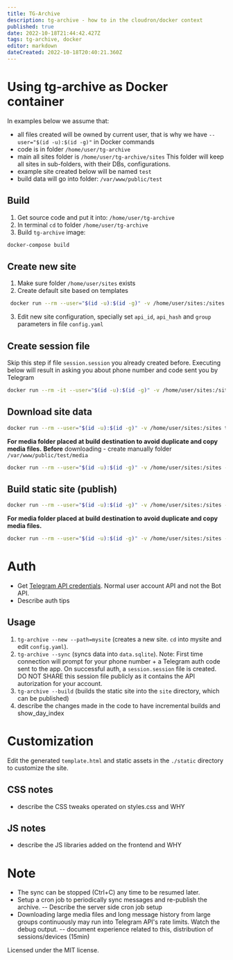 ```yaml
---
title: TG-Archive
description: tg-archive - how to in the cloudron/docker context
published: true
date: 2022-10-18T21:44:42.427Z
tags: tg-archive, docker
editor: markdown
dateCreated: 2022-10-18T20:40:21.360Z
---
```


# Using tg-archive as Docker container

In examples below we assume that:
- all files created will be owned by current user, that is why we have `--user="$(id -u):$(id -g)"` in Docker commands
- code is in folder `/home/user/tg-archive`
- main all sites folder is `/home/user/tg-archive/sites`
  This folder will keep all sites in sub-folders, with their DBs, configurations.
- example site created below will be named `test`
- build data will go into folder: `/var/www/public/test`

## Build
1. Get source code and put it into: `/home/user/tg-archive`
2. In terminal `cd` to folder `/home/user/tg-archive`
3. Build `tg-archive` image: 
```bash
docker-compose build
```

## Create new site
1. Make sure folder `/home/user/sites` exists
2. Create default site based on templates
```bash
 docker run --rm --user="$(id -u):$(id -g)" -v /home/user/sites:/sites tg-archive --new --path=/sites/test
```
3. Edit new site configuration, specially set `api_id`, `api_hash` and `group` parameters in file `config.yaml`


## Create session file
Skip this step if file `session.session` you already created before.
Executing below will result in asking you about phone number and code sent you by Telegram
```bash
docker run --rm -it --user="$(id -u):$(id -g)" -v /home/user/sites:/sites tg-archive --config=/sites/test/config.yaml --session=/sites/session.session
```

## Download site data

```bash
docker run --rm --user="$(id -u):$(id -g)" -v /home/user/sites:/sites tg-archive --config=/sites/test/config.yaml --session=/sites/session.session --sync
```


**For media folder placed at build destination to avoid duplicate and copy media files.**
**Before** downloading - create manually folder `/var/www/public/test/media` 
```bash
docker run --rm --user="$(id -u):$(id -g)" -v /home/user/sites:/sites -v /var/www/public/test/media:/sites/test/media tg-archive --config=/sites/test/config.yaml --session=/sites/session.session --sync
```

## Build static site (publish)

```bash
docker run --rm --user="$(id -u):$(id -g)" -v /home/user/sites:/sites -v /var/www/public/test:/sites/test/site tg-archive --config=/sites/test/config.yaml --build
```

**For media folder placed at build destination to avoid duplicate and copy media files.**
```bash
docker run --rm --user="$(id -u):$(id -g)" -v /home/user/sites:/sites -v /var/www/public/test:/sites/test/site -v /var/www/public/test/media:/sites/test/media tg-archive --config=/sites/test/config.yaml --build
```

# Auth
- Get [Telegram API credentials](https://my.telegram.org/auth?to=apps). Normal user account API and not the Bot API.
- Describe auth tips

## Usage

1. `tg-archive --new --path=mysite` (creates a new site. `cd` into mysite and edit `config.yaml`).
1. `tg-archive --sync` (syncs data into `data.sqlite`).
  Note: First time connection will prompt for your phone number + a Telegram auth code sent to the app. On successful auth, a `session.session` file is created. DO NOT SHARE this session file publicly as it contains the API autorization for your account.
1. `tg-archive --build` (builds the static site into the `site` directory, which can be published)
1. describe the changes made in the code to have incremental builds and show_day_index

# Customization
Edit the generated `template.html` and static assets in the `./static` directory to customize the site.

## CSS notes
- describe the CSS tweaks operated on styles.css and WHY

## JS notes
- describe the JS libraries added on the frontend and WHY

# Note
- The sync can be stopped (Ctrl+C) any time to be resumed later.
- Setup a cron job to periodically sync messages and re-publish the archive.
-- Describe the server side cron job setup
- Downloading large media files and long message history from large groups continuously may run into Telegram API's rate limits. Watch the debug output.
-- document experience related to this, distribution of sessions/devices (15min)

Licensed under the MIT license.